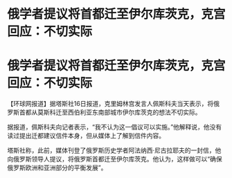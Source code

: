 # 俄学者提议将首都迁至伊尔库茨克，克宫回应：不切实际

# 俄学者提议将首都迁至伊尔库茨克，克宫回应：不切实际

【环球网报道】据塔斯社16日报道，克里姆林宫发言人佩斯科夫当天表示，将俄罗斯首都从莫斯科迁至西伯利亚东南部城市伊尔库茨克的想法不切实际。

据报道，佩斯科夫向记者表示，“我不认为这一倡议可以实施。”他解释说，他没有读过提出迁都建议信件本身，但从媒体上了解到信件内容。

塔斯社称，此前，媒体刊登了俄罗斯历史学者阿法纳西·尼古拉耶夫的一封信，他向俄罗斯领导人提议，将俄罗斯首都迁至伊尔库茨克。他认为，这样做可以“确保俄罗斯欧洲和亚洲部分的平衡发展”。

